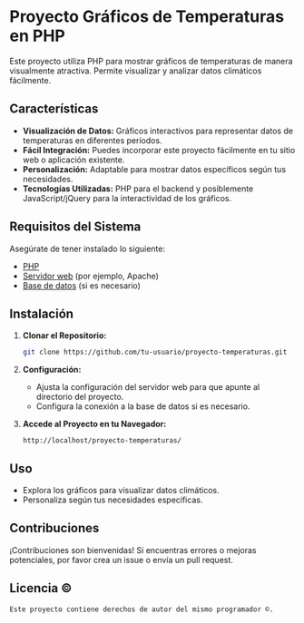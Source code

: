 # Proyecto Gráficos de Temperaturas en PHP

Este proyecto utiliza PHP para mostrar gráficos de temperaturas de manera visualmente atractiva. Permite visualizar y analizar datos climáticos fácilmente.

## Características

- **Visualización de Datos:** Gráficos interactivos para representar datos de temperaturas en diferentes períodos.
- **Fácil Integración:** Puedes incorporar este proyecto fácilmente en tu sitio web o aplicación existente.
- **Personalización:** Adaptable para mostrar datos específicos según tus necesidades.
- **Tecnologías Utilizadas:** PHP para el backend y posiblemente JavaScript/jQuery para la interactividad de los gráficos.

## Requisitos del Sistema

Asegúrate de tener instalado lo siguiente:

- [PHP](https://www.php.net/)
- [Servidor web](https://www.apachefriends.org/index.html) (por ejemplo, Apache)
- [Base de datos](https://www.mysql.com/) (si es necesario)

## Instalación

1. **Clonar el Repositorio:**

   ```bash
   git clone https://github.com/tu-usuario/proyecto-temperaturas.git
   ```

2. **Configuración:**

   - Ajusta la configuración del servidor web para que apunte al directorio del proyecto.
   - Configura la conexión a la base de datos si es necesario.

3. **Accede al Proyecto en tu Navegador:**

   ```url
   http://localhost/proyecto-temperaturas/
   ```

## Uso

- Explora los gráficos para visualizar datos climáticos.
- Personaliza según tus necesidades específicas.

## Contribuciones

¡Contribuciones son bienvenidas! Si encuentras errores o mejoras potenciales, por favor crea un issue o envía un pull request.

## Licencia ©

```©
Este proyecto contiene derechos de autor del mismo programador ©.
```
